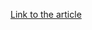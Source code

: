 [Link to the article](https://govinfosecurity.com/vice-society-ransomware-gang-disrupted-spar-stores-a-18225)
